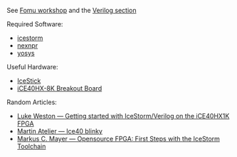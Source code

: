 See [Fomu workshop](https://github.com/im-tomu/fomu-workshop) and the [Verilog section](https://workshop.fomu.im/en/latest/verilog.html)

Required Software:
   * [icestorm](http://www.clifford.at/icestorm/)
   * [nexnpr](https://github.com/YosysHQ/nextpnr)
   * [yosys](https://github.com/YosysHQ/yosys)

Useful Hardware:
   * [IceStick](https://au.mouser.com/ProductDetail/Lattice/ICE40HX1K-STICK-EVN?qs=hJ2CX3hEdVEyBLaHAEXelA%3D%3D)
   * [iCE40HX-8K Breakout Board](https://au.mouser.com/ProductDetail/Lattice/ICE40HX8K-B-EVN?qs=ooqgTKD20drSds2K%2FEAnQg%3D%3D)

Random Articles:
   * [Luke Weston — Getting started with IceStorm/Verilog on the iCE40HX1K FPGA](https://medium.com/@luke_73359/getting-started-with-icestorm-verilog-on-the-ice40hx1k-fpga-cbc71ad3947d)
   * [Martin Atelier — Ice40 blinky](https://mjoldfield.com/atelier/2018/02/ice40-blinky.html)
   * [Markus C. Mayer — Opensource FPGA: First Steps with the IceStorm Toolchain](https://mcmayer.net/first-steps-with-the-icestorm-toolchain/)
